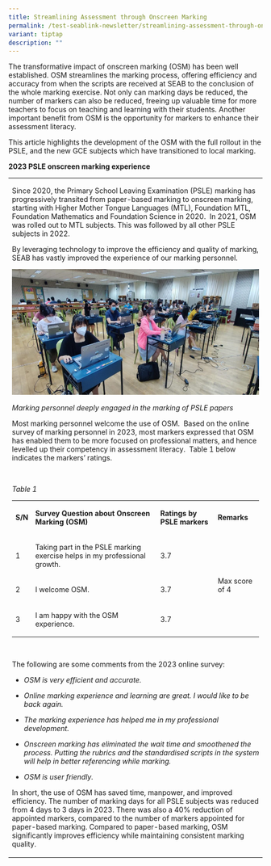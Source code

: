 ```yaml
---
title: Streamlining Assessment through Onscreen Marking
permalink: /test-seablink-newsletter/streamlining-assessment-through-onscreen-marking/
variant: tiptap
description: ""
---
```

<p>The transformative impact of onscreen marking (OSM) has been well established.
OSM streamlines the marking process, offering efficiency and accuracy from
when the scripts are received at SEAB to the conclusion of the whole marking
exercise. Not only can marking days be reduced, the number of markers can
also be reduced, freeing up valuable time for more teachers to focus on
teaching and learning with their students. Another important benefit from
OSM is the opportunity for markers to enhance their assessment literacy.</p>
<p>This article highlights the development of the OSM with the full rollout
in the PSLE, and the new GCE subjects which have transitioned to local
marking.</p>
<p><strong>2023 PSLE onscreen marking experience</strong>
</p>
<table style="minWidth: 25px">
<colgroup>
<col>
</colgroup>
<tbody>
<tr>
<td rowspan="1" colspan="1">
<p>Since 2020, the Primary School Leaving Examination (PSLE) marking has
progressively transited from paper-based marking to onscreen marking, starting
with Higher Mother Tongue Languages (MTL), Foundation MTL, Foundation Mathematics
and Foundation Science in 2020.&nbsp; In 2021, OSM was rolled out to MTL
subjects. This was followed by all other PSLE subjects in 2022.&nbsp;</p>
<p>By leveraging technology to improve the efficiency and quality of marking,
SEAB has vastly improved the experience of our marking personnel.</p>
<p></p>
<div class="isomer-image-wrapper">
<img style="width: 100%" height="auto" width="100%" alt="osm psle" src="/images/osm_psle__1_.png">
</div>
<p><em>Marking personnel deeply engaged in the marking of PSLE papers</em>
</p>
<p>Most marking personnel welcome the use of OSM.&nbsp; Based on the online
survey of marking personnel in 2023, most markers expressed that OSM has
enabled them to be more focused on professional matters, and hence levelled
up their competency in assessment literacy.&nbsp; Table 1 below indicates
the markers’ ratings.</p>
<p>&nbsp;</p>
<p><em>Table 1</em>
</p>
<table style="minWidth: 100px">
<colgroup>
<col>
<col>
<col>
<col>
</colgroup>
<tbody>
<tr>
<td rowspan="1" colspan="1">
<p><strong>S/N</strong>
</p>
</td>
<td rowspan="1" colspan="1">
<p><strong>Survey Question about Onscreen Marking (OSM)</strong>
</p>
</td>
<td rowspan="1" colspan="1">
<p><strong>Ratings by PSLE markers</strong>
</p>
</td>
<td rowspan="1" colspan="1">
<p><strong>Remarks</strong>
</p>
</td>
</tr>
<tr>
<td rowspan="1" colspan="1">
<p>1</p>
</td>
<td rowspan="1" colspan="1">
<p>Taking part in the PSLE marking exercise helps in my professional growth.</p>
</td>
<td rowspan="1" colspan="1">
<p>3.7</p>
</td>
<td rowspan="3" colspan="1">
<p>Max score of 4</p>
</td>
</tr>
<tr>
<td rowspan="1" colspan="1">
<p>2</p>
</td>
<td rowspan="1" colspan="1">
<p>I welcome OSM.</p>
</td>
<td rowspan="1" colspan="1">
<p>3.7</p>
</td>
</tr>
<tr>
<td rowspan="1" colspan="1">
<p>3</p>
</td>
<td rowspan="1" colspan="1">
<p>I am happy with the OSM experience.</p>
</td>
<td rowspan="1" colspan="1">
<p>3.7</p>
</td>
</tr>
</tbody>
</table>
<p>&nbsp;</p>
<p>The following are some comments from the 2023 online survey:</p>
<ul data-tight="true" class="tight">
<li>
<p><em>OSM is very efficient and accurate.</em>
</p>
</li>
<li>
<p><em>Online marking experience and learning are great. I would like to be back again.</em>
</p>
</li>
<li>
<p><em>The marking experience has helped me in my professional development.</em>
</p>
</li>
<li>
<p><em>Onscreen marking has eliminated the wait time and smoothened the process. Putting the rubrics and the standardised scripts in the system will help in better referencing while marking.</em>
</p>
</li>
<li>
<p><em>OSM is user friendly.</em>
</p>
</li>
</ul>
<p>In short, the use of OSM has saved time, manpower, and improved efficiency.
The number of marking days for all PSLE subjects was reduced from 4 days
to 3 days in 2023. There was also a 40% reduction of appointed markers,
compared to the number of markers appointed for paper-based marking. Compared
to paper-based marking, OSM significantly improves efficiency while maintaining
consistent marking quality.</p>
<p></p>
<p></p>
</td>
</tr>
</tbody>
</table>
<p></p>